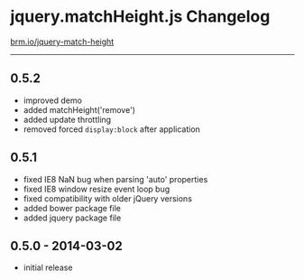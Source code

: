 # jquery.matchHeight.js Changelog

[brm.io/jquery-match-height](http://brm.io/jquery-match-height/)

----------

## 0.5.2

- improved demo
- added matchHeight('remove')
- added update throttling
- removed forced `display:block` after application

## 0.5.1

- fixed IE8 NaN bug when parsing 'auto' properties
- fixed IE8 window resize event loop bug
- fixed compatibility with older jQuery versions
- added bower package file
- added jquery package file

## 0.5.0 - 2014-03-02

- initial release